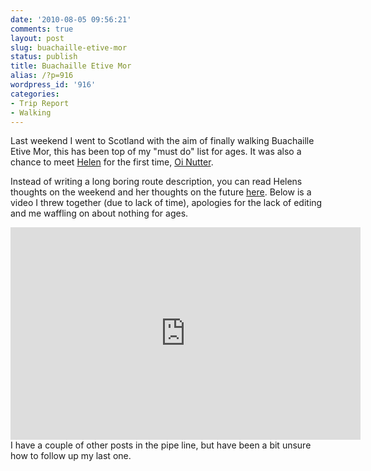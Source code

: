 ```yaml
---
date: '2010-08-05 09:56:21'
comments: true
layout: post
slug: buachaille-etive-mor
status: publish
title: Buachaille Etive Mor
alias: /?p=916
wordpress_id: '916'
categories:
- Trip Report
- Walking
---
```


Last weekend I went to Scotland with the aim of finally walking Buachaille Etive Mor, this has been top of my "must do" list for ages. It was also a chance to meet [Helen](http://twitter.com/HelenJFisher/) for the first time, [Oi Nutter](http://www.youtube.com/watch?v=83n3X0S_lFE).  
<!-- more -->
Instead of writing a long boring route description, you can read Helens thoughts on the weekend and her thoughts on the future [here](http://helenswonderings.blogspot.com/2010/08/post-scotland-blues.html). Below is a video I threw together (due to lack of time), apologies for the lack of editing and me waffling on about nothing for ages.  

<embed src="http://www.youtube.com/v/Cxbh92VtkjQ&amp;hl=en_GB&amp;fs=1" type="application/x-shockwave-flash" allowscriptaccess="always" allowfullscreen="true" width="560" height="340"></embed>  
I have a couple of other posts in the pipe line, but have been a bit unsure how to follow up my last one.
